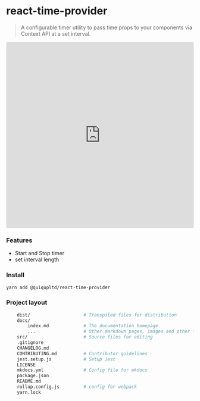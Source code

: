 # react-time-provider
> A configurable timer utility to pass time props to your components via Context API at a set interval.

<iframe src="https://codesandbox.io/embed/o7wp0wyo7q?autoresize=1&codemirror=1&hidenavigation=1" style="width:100%; height:500px; border:0; border-radius: 4px; overflow:hidden;" sandbox="allow-modals allow-forms allow-popups allow-scripts allow-same-origin"></iframe>

### Features
- Start and Stop timer
- set interval length

### Install
```bash
yarn add @quiqupltd/react-time-provider
```

### Project layout
```bash
    dist/                    # Transpiled files for distribution
    docs/
        index.md             # The documentation homepage.
        ...                  # Other markdown pages, images and other files.
    src/                     # Source files for editing
    .gitignore
    CHANGELOG.md
    CONTRIBUTING.md          # Contributor guidelines
    jest.setup.js            # Setup Jest
    LICENSE
    mkdocs.yml               # Config file for mkdocs
    package.json
    README.md
    rollup.config.js         # config for webpack
    yarn.lock
```
